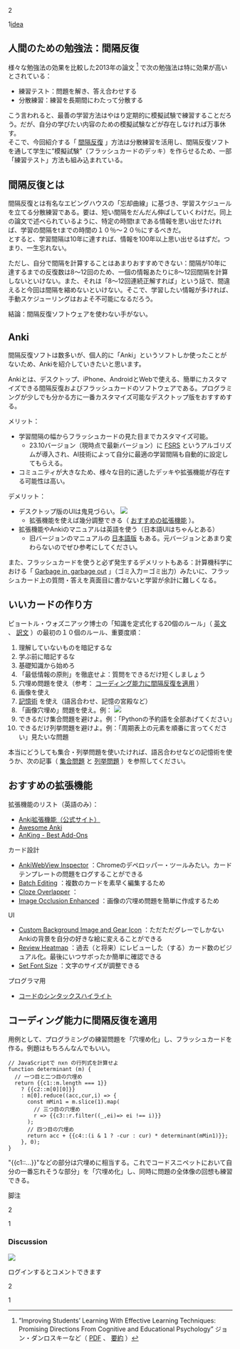 2

1[idea](https://zenn.dev/tech-or-idea)

## 人間のための勉強法：間隔反復

様々な勉強法の効果を比較した2013年の論文 [^1] で次の勉強法は特に効果が高いとされている：

- 練習テスト：問題を解き、答え合わせする
- 分散練習：練習を長期間にわたって分散する

こう言われると、最善の学習方法はやはり定期的に模擬試験で練習することだろう。だが、自分の学びたい内容のための模擬試験などが存在しなければ万事休す。  
そこで、今回紹介する「 [間隔反復](https://www.wikiwand.com/ja/%E9%96%93%E9%9A%94%E5%8F%8D%E5%BE%A9#introduction) 」方法は分散練習を活用し、間隔反復ソフトを通して学生に”模擬試験”（フラッシュカードのデッキ）を作らせるため、一部「練習テスト」方法も組み込まれている。

## 間隔反復とは

間隔反復とは有名なエビングハウスの「忘却曲線」に基づき、学習スケジュールを立てる分散練習である。要は、短い間隔をだんだん伸ばしていくわけだ。同上の論文で述べられているように、特定の時間tまである情報を思い出せたければ、学習の間隔をtまでの時間の１０％〜２０％にするべきだ。  
とすると、学習間隔は10年に達すれば、情報を100年以上思い出せるはずだ。つまり、一生忘れない。

ただし、自分で間隔を計算することはあまりおすすめできない：間隔が10年に達するまでの反復数は8〜12回のため、一個の情報あたりに8〜12回間隔を計算しないといけない。また、それは「8〜12回連続正解すれば」という話で、間違えると今回は間隔を縮めないといけない。そこで、学習したい情報が多ければ、手動スケジューリングはおよそ不可能になるだろう。

結論：間隔反復ソフトウェアを使わない手がない。

## Anki

間隔反復ソフトは数多いが、個人的に「Anki」というソフトしか使ったことがないため、Ankiを紹介していきたいと思います。

Ankiとは、デスクトップ、iPhone、AndroidとWebで使える、簡単にカスタマイズできる間隔反復およびフラッシュカードのソフトウェアである。プログラミングが少しでも分かる方に一番カスタマイズ可能なデスクトップ版をおすすめする。

メリット：

- 学習間隔の幅からフラッシュカードの見た目までカスタマイズ可能。
	- 23.10バージョン（現時点で最新バージョン）に [FSRS](https://github.com/open-spaced-repetition/fsrs4anki) というアルゴリズムが導入され、AI技術によって自分に最適の学習間隔も自動的に設定してもらえる。
- コミュニティが大きなため、様々な目的に適したデッキや拡張機能が存在する可能性は高い。

デメリット：

- デスクトップ版のUIは鬼見づらい。 ![](https://storage.googleapis.com/zenn-user-upload/36ea823701c1-20231024.png)
	- 拡張機能を使えば幾分調整できる（ [おすすめの拡張機能](https://zenn.dev/eloy/articles/#%E3%81%8A%E3%81%99%E3%81%99%E3%82%81%E3%81%AE%E6%8B%A1%E5%BC%B5%E6%A9%9F%E8%83%BD) ）。
- 拡張機能やAnkiのマニュアルは英語を使う（日本語UIはちゃんとある）
	- 旧バージョンのマニュアルの [日本語版](https://wikiwiki.jp/rage2050/) もある。元バージョンとあまり変わらないのでぜひ参考にしてください。

また、フラッシュカードを使うと必ず発生するデメリットもある：計算機科学における「 [Garbage in, garbage out](https://www.wikiwand.com/ja/Garbage_in,_garbage_out) 」（ゴミ入力＝ゴミ出力）みたいに、フラッシュカード上の質問・答えを真面目に書かないと学習が余計に難しくなる。

## いいカードの作り方

ピョートル・ウォズニアック博士の「知識を定式化する20個のルール」（ [英文](https://www.supermemo.com/en/blog/twenty-rules-of-formulating-knowledge) 、 [訳文](https://rage2050.hatenablog.com/entry/20110131/p1) ）の最初の１０個のルール、重要度順：

1. 理解していないものを暗記するな
2. 学ぶ前に暗記するな
3. 基礎知識から始めろ
4. 「最低情報の原則」を徹底せよ：質問をできるだけ短くしましょう
5. 穴埋め問題を使え（参考： [コーディング能力に間隔反復を適用](https://zenn.dev/eloy/articles/#%E3%82%B3%E3%83%BC%E3%83%87%E3%82%A3%E3%83%B3%E3%82%B0%E8%83%BD%E5%8A%9B%E3%81%AB%E9%96%93%E9%9A%94%E5%8F%8D%E5%BE%A9%E3%82%92%E9%81%A9%E7%94%A8) ）
6. 画像を使え
7. [記憶術](https://www.wikiwand.com/ja/%E8%A8%98%E6%86%B6%E8%A1%93#%E8%A8%98%E6%86%B6%E8%A1%93%E3%81%AE%E4%BE%8B) を使え（語呂合わせ、記憶の宮殿など）
8. 「画像穴埋め」問題を使え。例： ![](https://storage.googleapis.com/zenn-user-upload/cc81aa7cbd73-20231102.png)
9. できるだけ集合問題を避けよ。例：「Pythonの予約語を全部あげてください」
10. できるだけ列挙問題を避けよ。例：「周期表上の元素を順番に言ってください」見たいな問題

本当にどうしても集合・列挙問題を使いたければ、語呂合わせなどの記憶術を使うか、次の記事（ [集合問題](https://rage2050.hatenablog.com/entries/2011/02/12) と [列挙問題](https://rage2050.hatenablog.com/entries/2011/02/11) ）を参照してください。

## おすすめの拡張機能

拡張機能のリスト（英語のみ）：

- [Anki拡張機能（公式サイト）](https://ankiweb.net/shared/addons)
- [Awesome Anki](https://github.com/tianshanghong/awesome-anki)
- [AnKing - Best Add-Ons](https://www.theanking.com/best-add-ons)

カード設計

- [AnkiWebView Inspector](https://ankiweb.net/shared/info/31746032) ：Chromeのデペロッパー・ツールみたい。カードテンプレートの問題をログすることができる
- [Batch Editing](https://ankiweb.net/shared/info/291119185) ：複数のカードを素早く編集するため
- [Cloze Overlapper](https://ankiweb.net/shared/info/969733775) ：
- [Image Occlusion Enhanced](https://ankiweb.net/shared/info/1374772155) ：画像の穴埋め問題を簡単に作成するため

UI

- [Custom Background Image and Gear Icon](https://ankiweb.net/shared/info/1210908941) ：ただただグレーでしかないAnkiの背景を自分の好きな絵に変えることができる
- [Review Heatmap](https://ankiweb.net/shared/info/1771074083) ：過去（と将来）にレビューした（する）カード数のビジュアル化。最後にいつサボったか簡単に確認できる
- [Set Font Size](https://ankiweb.net/shared/info/651521808) ：文字のサイズが調整できる

プログラマ用

- [コードのシンタックスハイライト](https://ankiweb.net/shared/info/1463041493)

## コーディング能力に間隔反復を適用

用例として、プログラミングの練習問題を「穴埋め化」し、フラッシュカードを作る。例題はもちろんなんでもいい。

```
// JavaScriptで nxn の行列式を計算せよ
function determinant (m) {
  // 一つ目と二つ目の穴埋め
  return {{c1::m.length === 1}}
    ? {{c2::m[0][0]}}
    : m[0].reduce((acc,cur,i) => {
      const mMin1 = m.slice(1).map(
        // 三つ目の穴埋め
        r => {{c3::r.filter((_,ei)=> ei !== i)}}
      );
      // 四つ目の穴埋め
      return acc + {{c4::(i & 1 ? -cur : cur) * determinant(mMin1)}};
    }, 0);
}
```

"{{c1::...}}"などの部分は穴埋めに相当する。これでコードスニペットにおいて自分の一番忘れそうな部分」を「穴埋め化」し、同時に問題の全体像の回想も練習できる。

脚注

2

1

### Discussion

![](https://static.zenn.studio/images/drawing/discussion.png)

ログインするとコメントできます

2

1

[^1]: ”Improving Students’ Learning With Effective Learning Techniques: Promising Directions From Cognitive and Educational Psychology” ジョン・ダンロスキーなど（ [PDF](http://www.mentaldesign.net/files/14/Dunlosky%20-%20Psychological%20Science%20in%20the%20Public%20Interest.pdf) 、 [要約](https://tomohirohoshi.com/?p=910) ）